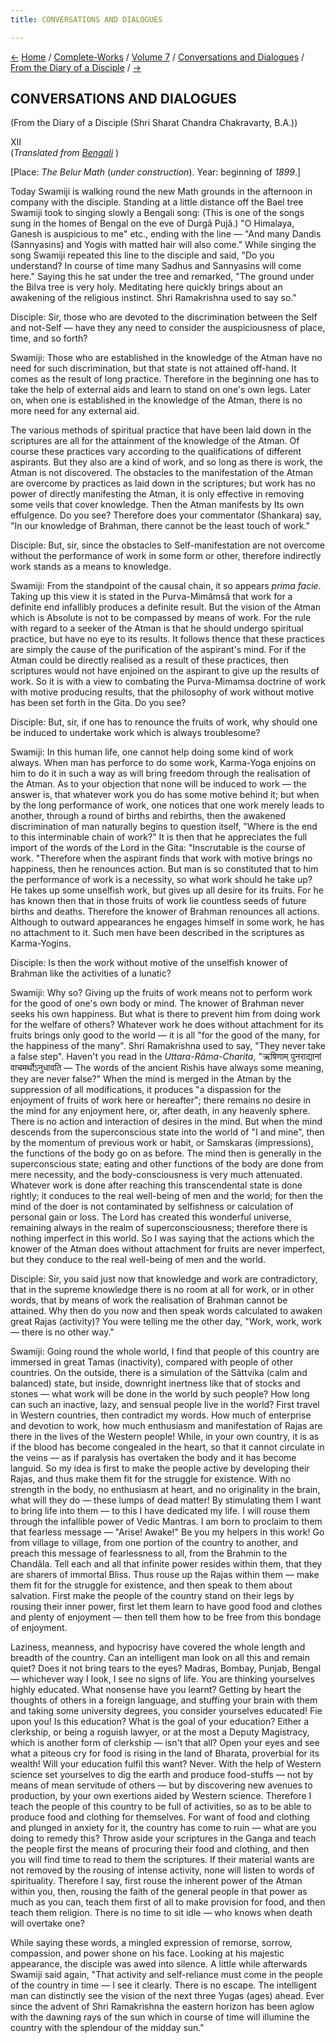 ```yaml
---
title: CONVERSATIONS AND DIALOGUES

---
```

<div>

[←](scc_xi.htm) [Home](../../../../index.htm) /
[Complete-Works](../../../complete_works.htm) / [Volume
7](../../volume_7_contents.htm) / [Conversations and
Dialogues](../conversations_and_dialogues_contents.htm) / [From the
Diary of a Disciple](from_the_diary_of_a_disciple_contents.htm)
/ [→](scc_xiii.htm)

  

## CONVERSATIONS AND DIALOGUES

(From the Diary of a Disciple (Shri Sharat Chandra Chakravarty, B.A.))

XII  
(*Translated from [Bengali](swami_shishya_28e7_12.pdf)* )

\[Place: *The Belur Math* (*under construction*). Year: beginning of
*1899*.\]

Today Swamiji is walking round the new Math grounds in the afternoon in
company with the disciple. Standing at a little distance off the Bael
tree Swamiji took to singing slowly a Bengali song: (This is one of the
songs sung in the homes of Bengal on the eve of Durgâ Pujâ.) "O
Himalaya, Ganesh is auspicious to me" etc., ending with the line — "And
many Dandis (Sannyasins) and Yogis with matted hair will also come."
While singing the song Swamiji repeated this line to the disciple and
said, "Do you understand? In course of time many Sadhus and Sannyasins
will come here." Saying this he sat under the tree and remarked, "The
ground under the Bilva tree is very holy. Meditating here quickly brings
about an awakening of the religious instinct. Shri Ramakrishna used to
say so."

Disciple: Sir, those who are devoted to the discrimination between the
Self and not-Self — have they any need to consider the auspiciousness of
place, time, and so forth?

Swamiji: Those who are established in the knowledge of the Atman have no
need for such discrimination, but that state is not attained off-hand.
It comes as the result of long practice. Therefore in the beginning one
has to take the help of external aids and learn to stand on one's own
legs. Later on, when one is established in the knowledge of the Atman,
there is no more need for any external aid.

The various methods of spiritual practice that have been laid down in
the scriptures are all for the attainment of the knowledge of the Atman.
Of course these practices vary according to the qualifications of
different aspirants. But they also are a kind of work, and so long as
there is work, the Atman is not discovered. The obstacles to the
manifestation of the Atman are overcome by practices as laid down in the
scriptures; but work has no power of directly manifesting the Atman, it
is only effective in removing some veils that cover knowledge. Then the
Atman manifests by Its own effulgence. Do you see? Therefore does your
commentator (Shankara) say, "In our knowledge of Brahman, there cannot
be the least touch of work."

Disciple: But, sir, since the obstacles to Self-manifestation are not
overcome without the performance of work in some form or other,
therefore indirectly work stands as a means to knowledge.

Swamiji: From the standpoint of the causal chain, it so appears *prima
facie*. Taking up this view it is stated in the Purva-Mimâmsâ that work
for a definite end infallibly produces a definite result. But the vision
of the Atman which is Absolute is not to be compassed by means of work.
For the rule with regard to a seeker of the Atman is that he should
undergo spiritual practice, but have no eye to its results. It follows
thence that these practices are simply the cause of the purification of
the aspirant's mind. For if the Atman could be directly realised as a
result of these practices, then scriptures would not have enjoined on
the aspirant to give up the results of work. So it is with a view to
combating the Purva-Mimamsa doctrine of work with motive producing
results, that the philosophy of work without motive has been set forth
in the Gita. Do you see?

Disciple: But, sir, if one has to renounce the fruits of work, why
should one be induced to undertake work which is always troublesome?

Swamiji: In this human life, one cannot help doing some kind of work
always. When man has perforce to do some work, Karma-Yoga enjoins on him
to do it in such a way as will bring freedom through the realisation of
the Atman. As to your objection that none will be induced to work — the
answer is, that whatever work you do has some motive behind it; but when
by the long performance of work, one notices that one work merely leads
to another, through a round of births and rebirths, then the awakened
discrimination of man naturally begins to question itself, "Where is the
end to this interminable chain of work?" It is then that he appreciates
the full import of the words of the Lord in the Gita: "Inscrutable is
the course of work. "Therefore when the aspirant finds that work with
motive brings no happiness, then he renounces action. But man is so
constituted that to him the performance of work is a necessity, so what
work should he take up? He takes up some unselfish work, but gives up
all desire for its fruits. For he has known then that in those fruits of
work lie countless seeds of future births and deaths. Therefore the
knower of Brahman renounces all actions. Although to outward appearances
he engages himself in some work, he has no attachment to it. Such men
have been described in the scriptures as Karma-Yogins.

Disciple: Is then the work without motive of the unselfish knower of
Brahman like the activities of a lunatic?

Swamiji: Why so? Giving up the fruits of work means not to perform work
for the good of one's own body or mind. The knower of Brahman never
seeks his own happiness. But what is there to prevent him from doing
work for the welfare of others? Whatever work he does without attachment
for its fruits brings only good to the world — it is all "for the good
of the many, for the happiness of the many". Shri Ramakrishna used to
say, "They never take a false step". Haven't you read in the
*Uttara-Râma-Charita*, "ऋषिणाम् पुनराद्यानां वाचमर्थोऽनुधावति — The
words of the ancient Rishis have always some meaning, they are never
false?" When the mind is merged in the Atman by the suppression of all
modifications, it produces "a dispassion for the enjoyment of fruits of
work here or hereafter"; there remains no desire in the mind for any
enjoyment here, or, after death, in any heavenly sphere. There is no
action and interaction of desires in the mind. But when the mind
descends from the superconscious state into the world of "I and mine",
then by the momentum of previous work or habit, or Samskaras
(impressions), the functions of the body go on as before. The mind then
is generally in the superconscious state; eating and other functions of
the body are done from mere necessity, and the body-consciousness is
very much attenuated. Whatever work is done after reaching this
transcendental state is done rightly; it conduces to the real well-being
of men and the world; for then the mind of the doer is not contaminated
by selfishness or calculation of personal gain or loss. The Lord has
created this wonderful universe, remaining always in the realm of
superconsciousness; therefore there is nothing imperfect in this world.
So I was saying that the actions which the knower of the Atman does
without attachment for fruits are never imperfect, but they conduce to
the real well-being of men and the world.

Disciple: Sir, you said just now that knowledge and work are
contradictory, that in the supreme knowledge there is no room at all for
work, or in other words, that by means of work the realisation of
Brahman cannot be attained. Why then do you now and then speak words
calculated to awaken great Rajas (activity)? You were telling me the
other day, "Work, work, work — there is no other way."

Swamiji: Going round the whole world, I find that people of this country
are immersed in great Tamas (inactivity), compared with people of other
countries. On the outside, there is a simulation of the Sâttvika (calm
and balanced) state, but inside, downright inertness like that of stocks
and stones — what work will be done in the world by such people? How
long can such an inactive, lazy, and sensual people live in the world?
First travel in Western countries, then contradict my words. How much of
enterprise and devotion to work, how much enthusiasm and manifestation
of Rajas are there in the lives of the Western people! While, in your
own country, it is as if the blood has become congealed in the heart, so
that it cannot circulate in the veins — as if paralysis has overtaken
the body and it has become languid. So my idea is first to make the
people active by developing their Rajas, and thus make them fit for the
struggle for existence. With no strength in the body, no enthusiasm at
heart, and no originality in the brain, what will they do — these lumps
of dead matter! By stimulating them I want to bring life into them — to
this I have dedicated my life. I will rouse them through the infallible
power of Vedic Mantras. I am born to proclaim to them that fearless
message — "Arise! Awake!" Be you my helpers in this work! Go from
village to village, from one portion of the country to another, and
preach this message of fearlessness to all, from the Brahmin to the
Chandâla. Tell each and all that infinite power resides within them,
that they are sharers of immortal Bliss. Thus rouse up the Rajas within
them — make them fit for the struggle for existence, and then speak to
them about salvation. First make the people of the country stand on
their legs by rousing their inner power, first let them learn to have
good food and clothes and plenty of enjoyment — then tell them how to be
free from this bondage of enjoyment.

Laziness, meanness, and hypocrisy have covered the whole length and
breadth of the country. Can an intelligent man look on all this and
remain quiet? Does it not bring tears to the eyes? Madras, Bombay,
Punjab, Bengal — whichever way I look, I see no signs of life. You are
thinking yourselves highly educated. What nonsense have you learnt?
Getting by heart the thoughts of others in a foreign language, and
stuffing your brain with them and taking some university degrees, you
consider yourselves educated! Fie upon you! Is this education? What is
the goal of your education? Either a clerkship, or being a roguish
lawyer, or at the most a Deputy Magistracy, which is another form of
clerkship — isn't that all? Open your eyes and see what a piteous cry
for food is rising in the land of Bharata, proverbial for its wealth!
Will your education fulfil this want? Never. With the help of Western
science set yourselves to dig the earth and produce food-stuffs — not by
means of mean servitude of others — but by discovering new avenues to
production, by your own exertions aided by Western science. Therefore I
teach the people of this country to be full of activities, so as to be
able to produce food and clothing for themselves. For want of food and
clothing and plunged in anxiety for it, the country has come to ruin —
what are you doing to remedy this? Throw aside your scriptures in the
Ganga and teach the people first the means of procuring their food and
clothing, and then you will find time to read to them the scriptures. If
their material wants are not removed by the rousing of intense activity,
none will listen to words of spirituality. Therefore I say, first rouse
the inherent power of the Atman within you, then, rousing the faith of
the general people in that power as much as you can, teach them first of
all to make provision for food, and then teach them religion. There is
no time to sit idle — who knows when death will overtake one?

While saying these words, a mingled expression of remorse, sorrow,
compassion, and power shone on his face. Looking at his majestic
appearance, the disciple was awed into silence. A little while
afterwards Swamiji said again, "That activity and self-reliance must
come in the people of the country in time — I see it clearly. There is
no escape. The intelligent man can distinctly see the vision of the next
three Yugas (ages) ahead. Ever since the advent of Shri Ramakrishna the
eastern horizon has been aglow with the dawning rays of the sun which in
course of time will illumine the country with the splendour of the
midday sun."

</div>
